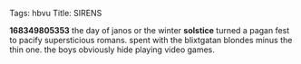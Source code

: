 Tags: hbvu
Title: SIRENS
  
**168349805353**  the day of janos or the winter **solstice** turned a pagan fest to pacify supersticious romans. spent with the blixtgatan blondes minus the thin one. the boys obviously hide playing video games.